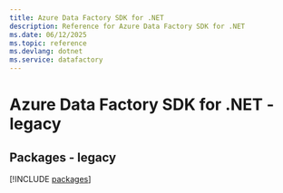 ```yaml
---
title: Azure Data Factory SDK for .NET
description: Reference for Azure Data Factory SDK for .NET
ms.date: 06/12/2025
ms.topic: reference
ms.devlang: dotnet
ms.service: datafactory
---
```

# Azure Data Factory SDK for .NET - legacy
## Packages - legacy
[!INCLUDE [packages](data-factory-index.md)]